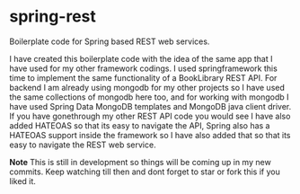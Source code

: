 # spring-rest
Boilerplate code for Spring based REST web services.

I have created this boilerplate code with the idea of the same app that I have used for my other framework codings.
I used springframework this time to implement the same functionality of a BookLibrary REST API. For backend I am already using mongodb for my other projects so I have used the same collections of mongodb here too, and for working with mongodb I have used Spring Data MongoDB templates and MongoDB java client driver. If you have gonethrough my other REST API code you would see I have also added HATEOAS so that its easy to navigate the API, Spring also has a HATEOAS support inside the framework so I have also 
added that so that its easy to navigate the REST web service.

**Note**
This is still in development so things will be coming up in my new commits.
Keep watching till then and dont forget to star or fork this if you liked it.
